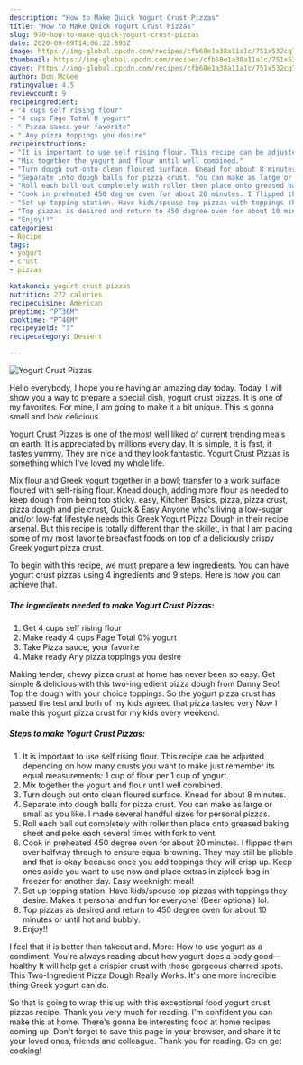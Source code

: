 ```yaml
---
description: "How to Make Quick Yogurt Crust Pizzas"
title: "How to Make Quick Yogurt Crust Pizzas"
slug: 970-how-to-make-quick-yogurt-crust-pizzas
date: 2020-09-09T14:06:22.895Z
image: https://img-global.cpcdn.com/recipes/cfb68e1a38a11a1c/751x532cq70/yogurt-crust-pizzas-recipe-main-photo.jpg
thumbnail: https://img-global.cpcdn.com/recipes/cfb68e1a38a11a1c/751x532cq70/yogurt-crust-pizzas-recipe-main-photo.jpg
cover: https://img-global.cpcdn.com/recipes/cfb68e1a38a11a1c/751x532cq70/yogurt-crust-pizzas-recipe-main-photo.jpg
author: Don McGee
ratingvalue: 4.5
reviewcount: 9
recipeingredient:
- "4 cups self rising flour"
- "4 cups Fage Total 0 yogurt"
- " Pizza sauce your favorite"
- " Any pizza toppings you desire"
recipeinstructions:
- "It is important to use self rising flour. This recipe can be adjusted depending on how many crusts you want to make just remember its equal measurements: 1 cup of flour per 1 cup of yogurt."
- "Mix together the yogurt and flour until well combined."
- "Turn dough out onto clean floured surface. Knead for about 8 minutes."
- "Separate into dough balls for pizza crust. You can make as large or small as you like. I made several handful sizes for personal pizzas."
- "Roll each ball out completely with roller then place onto greased baking sheet and poke each several times with fork to vent."
- "Cook in preheated 450 degree oven for about 20 minutes. I flipped them over halfway through to ensure equal browning. They may still be pliable and that is okay because once you add toppings they will crisp up. Keep ones aside you want to use now and place extras in ziplock bag in freezer for another day. Easy weeknight meal!"
- "Set up topping station. Have kids/spouse top pizzas with toppings they desire. Makes it personal and fun for everyone! (Beer optional) lol."
- "Top pizzas as desired and return to 450 degree oven for about 10 minutes or until hot and bubbly."
- "Enjoy!!"
categories:
- Recipe
tags:
- yogurt
- crust
- pizzas

katakunci: yogurt crust pizzas 
nutrition: 272 calories
recipecuisine: American
preptime: "PT36M"
cooktime: "PT40M"
recipeyield: "3"
recipecategory: Dessert

---
```



![Yogurt Crust Pizzas](https://img-global.cpcdn.com/recipes/cfb68e1a38a11a1c/751x532cq70/yogurt-crust-pizzas-recipe-main-photo.jpg)

Hello everybody, I hope you're having an amazing day today. Today, I will show you a way to prepare a special dish, yogurt crust pizzas. It is one of my favorites. For mine, I am going to make it a bit unique. This is gonna smell and look delicious.

Yogurt Crust Pizzas is one of the most well liked of current trending meals on earth. It is appreciated by millions every day. It is simple, it is fast, it tastes yummy. They are nice and they look fantastic. Yogurt Crust Pizzas is something which I've loved my whole life.

Mix flour and Greek yogurt together in a bowl; transfer to a work surface floured with self-rising flour. Knead dough, adding more flour as needed to keep dough from being too sticky. easy, Kitchen Basics, pizza, pizza crust, pizza dough and pie crust, Quick &amp; Easy Anyone who&#39;s living a low-sugar and/or low-fat lifestyle needs this Greek Yogurt Pizza Dough in their recipe arsenal. But this recipe is totally different than the skillet, in that I am placing some of my most favorite breakfast foods on top of a deliciously crispy Greek yogurt pizza crust.


To begin with this recipe, we must prepare a few ingredients. You can have yogurt crust pizzas using 4 ingredients and 9 steps. Here is how you can achieve that.

<!--inarticleads1-->

##### The ingredients needed to make Yogurt Crust Pizzas:

1. Get 4 cups self rising flour
1. Make ready 4 cups Fage Total 0% yogurt
1. Take  Pizza sauce, your favorite
1. Make ready  Any pizza toppings you desire


Making tender, chewy pizza crust at home has never been so easy. Get simple &amp; delicious with this two-ingredient pizza dough from Danny Seo! Top the dough with your choice toppings. So the yogurt pizza crust has passed the test and both of my kids agreed that pizza tasted very Now I make this yogurt pizza crust for my kids every weekend. 

<!--inarticleads2-->

##### Steps to make Yogurt Crust Pizzas:

1. It is important to use self rising flour. This recipe can be adjusted depending on how many crusts you want to make just remember its equal measurements: 1 cup of flour per 1 cup of yogurt.
1. Mix together the yogurt and flour until well combined.
1. Turn dough out onto clean floured surface. Knead for about 8 minutes.
1. Separate into dough balls for pizza crust. You can make as large or small as you like. I made several handful sizes for personal pizzas.
1. Roll each ball out completely with roller then place onto greased baking sheet and poke each several times with fork to vent.
1. Cook in preheated 450 degree oven for about 20 minutes. I flipped them over halfway through to ensure equal browning. They may still be pliable and that is okay because once you add toppings they will crisp up. Keep ones aside you want to use now and place extras in ziplock bag in freezer for another day. Easy weeknight meal!
1. Set up topping station. Have kids/spouse top pizzas with toppings they desire. Makes it personal and fun for everyone! (Beer optional) lol.
1. Top pizzas as desired and return to 450 degree oven for about 10 minutes or until hot and bubbly.
1. Enjoy!!


I feel that it is better than takeout and. More: How to use yogurt as a condiment. You&#39;re always reading about how yogurt does a body good—healthy It will help get a crispier crust with those gorgeous charred spots. This Two-Ingredient Pizza Dough Really Works. It&#39;s one more incredible thing Greek yogurt can do. 

So that is going to wrap this up with this exceptional food yogurt crust pizzas recipe. Thank you very much for reading. I'm confident you can make this at home. There's gonna be interesting food at home recipes coming up. Don't forget to save this page in your browser, and share it to your loved ones, friends and colleague. Thank you for reading. Go on get cooking!
